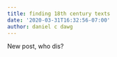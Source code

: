 ```yaml
---
title: finding 18th century texts
date: '2020-03-31T16:32:56-07:00'
author: daniel c dawg
---
```

New post, who dis?